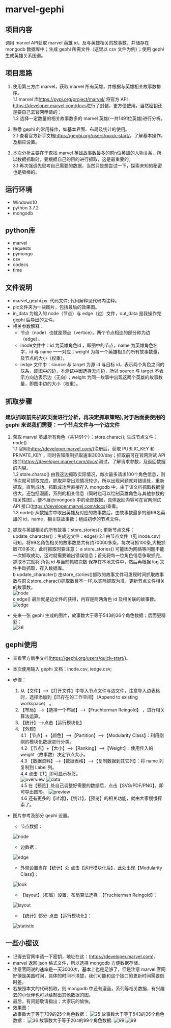 # marvel-gephi
## 项目内容  
调用 marvel API获取 marvel 英雄 id，及与英雄相关的故事数，并储存在 mongodb 数据库中；生成 gephi 所需文件（这里以 csv 文件为例）；使用 gephi 生成英雄关系图谱。
## 项目思路
1. 使用第三方库 marvel，获取 marvel 所有英雄，并根据与英雄相关故事数排序。<br>
    1.1 marvel 库<https://pypi.org/project/marvel/> 将官方 API <https://developer.marvel.com/docs>进行了封装，更方便使用，当然密钥还是要自己去官网申请的；<br>
    1.2 选择一定数量的相关故事数多的 marvel 英雄(一共1491位英雄)进行分析。


2. 熟悉 gephi 的常用操作，如基本界面、布局及统计的使用。<br>
    2.1 查看官方新手文档<https://gephi.org/users/quick-start/>，了解基本操作，及相应设置。


3. 本次分析主要在于查找 marvel 英雄故事数最多的前n位英雄的人物关系，所以数据抓取时，要根据自己的目的进行抓取，这是最重要的。<br>
    3.1 再次强调先思考自己需要的数据，当然只是想尝试一下，探索未知的秘密也是极棒的。

## 运行环境
* Windows10
* python 3.7.2
* mongodb
## python库
* marvel
* requests
* pymongo
* csv
* codecs
* time
## 文件说明
* marvel_gephi.py: 代码文件; 代码解释见代码内注释。
* pic文件夹为一些图片，包括最后的效果图。
* in_data 为输入的 node（节点）与 edge（边）文件，out_data 是我操作完 gephi 后导出的文件。
* 相关参数解释：<br>
   * 节点（node）也就是顶点（vertice）。两个节点相连的部分称为边（edge）。
   * inode文件中：id 为英雄角色id ，即图中的节点，name 为英雄角色名字，id 与 name 一一对应；weight 为每一个英雄相关的所有故事数量，及节点的大小（权重）。
   * iedge 文件中：source 与 target 为源 id 与目标 id，表示两个角色之间的联系，即图中的边，本测试中因选择无向边，所以 source 与 target 不表示方向边表示边（无向）；weight 为同一故事中出现这两个英雄的故事数量，即图中边的大小（权重）。
## 抓取步骤
### 建议抓取前先抓取页面进行分析，再决定抓取策略),对于后面要使用的 gephi 来说我们需要：一个节点文件与一个边文件
1. 获取 marvel 英雄所有角色（共1491个）：store.charac(); 生成节点文件：node()<br>
   1.1 官网(<https://developer.marvel.com/>)注册后，获取 PUBLIC_KEY 和 PRIVATE_KEY ，同时告知限制抓取速率3000/day；抓取前可在官网测试 API 接口(<https://developer.marvel.com/docs>)测试，了解请求参数，及返回数据的内容。<br>
   1.2 store.charac() 由我这边抓取实际情况，每次最多请求100个角色信息，则15次就可抓取完成，抓取异常出现情况较少，所以出现问题就对错误处，重新抓取，直到成功。抓取成功后直接存入 mongodb 中，由于该文档抓取数据量很大，还包括漫画，系列的相关信息（同时也可以绘制英雄角色与其他参数的相关性图）。便不展示mongodb 中的全部数据，具体返回内容可在官网测试 API 接口(<https://developer.marvel.com/docs>)查看。<br>
   1.3 node() 从数据库中取出英雄及对应的故事数后，由故事数最多的前99名英雄的 id，name，相关联故事数；组成初步的节点文件。


2. 抓取与英雄相关的所有故事：store_stories(); 更新节点文件：update_character()；生成边文件：edge()
   2.1 由节点文件（见 inode.csv）可知，将99名角色相关的故事数总共有约70000多条，每次可抓100条,大概抓取700多次。此时抓取时要注意：
     a store_stories() 可能因为网络等问题不能一次抓取成功，这时就需要输出错误信息；首先将每一位角色信息争取抓完，抓取不完就将 角色 id 与当前抓取次数 保存在本地文件中，然后再根据 log 文件手动抓取，存入数据库。<br>
     b update_character() 由store_stories()抓取的故事文件可发现时间抓取故事数与前文store_charac()抓取数目不一样,以实际抓取为准，更新节点文件相关的故事数。<br>
![node](pic/id-lable-w.png)<br>
     c edge() 最后就是边文件的获得，内容是两两角色 id 及相关联的故事数。<br>
![edge](pic/s-t-w.png)

* 先来一张 gephi 生成的图片，故事数大于等于543的36个角色数据；后面更精彩：<br>
![36](pic/zn36.svg)
## gephi使用
* 查看官方新手文档(<https://gephi.org/users/quick-start/>)。
* 本次使用输入 gephi 文档：inode.csv, iedge.csv;
* 步骤：
  1.  从【文件】-->【打开文件】中导入节点文件与边文件，注意导入边表格时，选择添加到【已存在的工作空间】（Append to existing workspace） 。<br>
  2. 【布局】-->【选择一个布局】-->【Fruchterman Reingold】 ，进行相关算法运算。<br>
  3. 【统计】-->点击【运行模块化】<br>
  4. 【外观】<br>
     4.1 【节点】+【颜色】-->【Partition】-->【Modularity Class】：利用刚刚的模块化数据进行分类。<br>
     4.2 【节点】+【大小】-->【Ranking】-->【Weight】: 使用传入的 weight（故事数）决定节点大小。<br>
     4.3 【数据资料】-->【数据表格】-->【复制数据到其它列】：将 name 列复制到 Label 列。<br>
     4.4 点击【T】即可显示标签。<br>
![overview](pic/over.png)
![data](pic/data.png)<br>
     4.5 在【预览】处自己调整好需要的数据后，点击【SVG/PDF/PNG】，即可导出图形。
![preview](pic/preview.png)<br>
     4.6 还有更多的【过滤】，【统计】，【预览】的相关功能，就由大家慢慢探索了。
* 图片参考及部分 gephi 设置。
   * 节点数据：

  ![node](pic/id-lable-w.png)

   * 边数据：

  ![edge](pic/s-t-w.png)


   * 外观设置当在【统计】处 点击【运行模块化后】，此处出现【Modularity Class】：

  ![look](pic/look.png)

   * 【layout】（布局）设置，布局算法选择：【Fruchterman Reingold】：

  ![layout](pic/layout.png)

   * 【统计】部分-点击【运行模块化】：

  ![statistic](pic/statistic.png)
## 一些小提议
* 记得去官网申请一下密钥，地址在这：(<https://developer.marvel.com>)。
* marvel 返回 json 格式文件，所以选择 mongodb 方便数据存储。
* 注意官网说的速率是一天3000次，基本上也是足够了，但是注意 marvel 官网好像是美国时间，具体的时间不清楚，我们可能和这个接口的更新时间需要倒时差。
* 若按照本文的代码抓取，则 mongodb 中还有漫画，系列等相关数据，有兴趣去的小伙伴也可以绘制出其他数据的图。
* 最后，有问题敬请指出；大家玩的愉快。
* 效果图：<br>
故事数大于等于709的25个角色数据：
![25](pic/h25.svg)
故事数大于等于543的36个角色数据：
![36](pic/zn36.svg)
故事数大于等于204的99个角色数据:
![99](pic/h99.svg)
![99](pic/100.svg)





